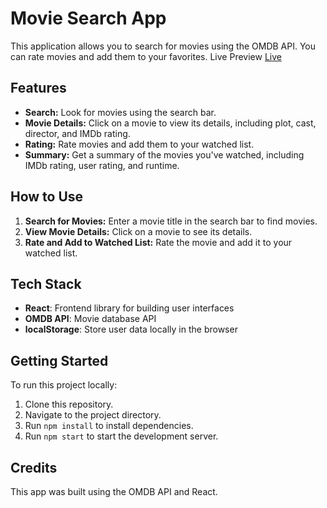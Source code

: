# Movie Search App

This application allows you to search for movies using the OMDB API. You can rate movies and add them to your favorites.
Live Preview [Live](https://justaway1.github.io/usePopcorn/)

## Features

- **Search:** Look for movies using the search bar.
- **Movie Details:** Click on a movie to view its details, including plot, cast, director, and IMDb rating.
- **Rating:** Rate movies and add them to your watched list.
- **Summary:** Get a summary of the movies you've watched, including IMDb rating, user rating, and runtime.

## How to Use

1. **Search for Movies:** Enter a movie title in the search bar to find movies.
2. **View Movie Details:** Click on a movie to see its details.
3. **Rate and Add to Watched List:** Rate the movie and add it to your watched list.

## Tech Stack

- **React**: Frontend library for building user interfaces
- **OMDB API**: Movie database API
- **localStorage**: Store user data locally in the browser

## Getting Started

To run this project locally:

1. Clone this repository.
2. Navigate to the project directory.
3. Run `npm install` to install dependencies.
4. Run `npm start` to start the development server.

## Credits

This app was built using the OMDB API and React.

